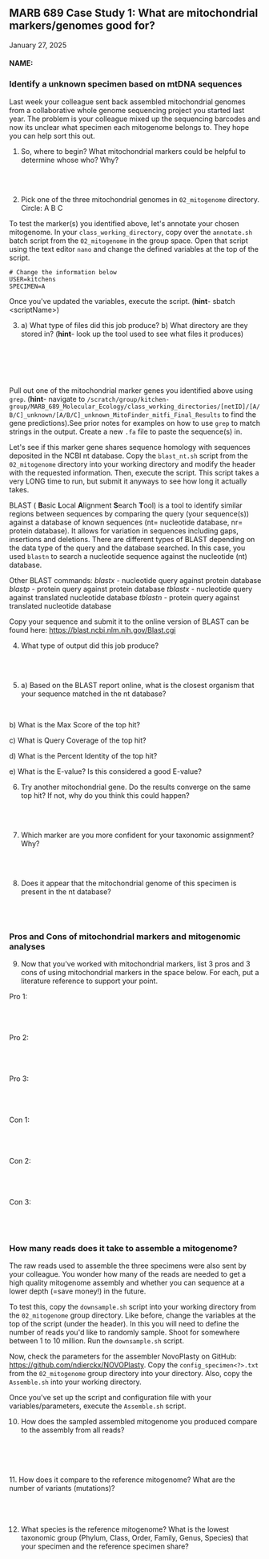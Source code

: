 ## MARB 689 Case Study 1: What are mitochondrial markers/genomes good for?
January 27, 2025

#### NAME:

### Identify a unknown specimen based on mtDNA sequences
Last week your colleague sent back assembled mitochondrial genomes from a collaborative whole genome sequencing project you started last year. The problem is your colleague mixed up the sequencing barcodes and now its unclear what specimen each mitogenome belongs to. They hope you can help sort this out.

1. So, where to begin? What mitochondrial markers could be helpful to determine whose who? Why?
<br/>
<br/>

2. Pick one of the three mitochondrial genomes in `02_mitogenome` directory. Circle:   A   B   C  

To test the marker(s) you identified above, let's annotate your chosen mitogenome. In your `class_working_directory`, copy over the `annotate.sh` batch script from the `02_mitogenome` in the group space. Open that script using the text editor `nano` and change the defined variables at the top of the script.

```
# Change the information below
USER=kitchens
SPECIMEN=A
```

Once you've updated the variables, execute the script. (**hint**- sbatch \<scriptName>)

3. a) What type of files did this job produce?
   b) What directory are they stored in?
   (**hint**- look up the tool used to see what files it produces)
<br/>
<br/>
<br/>
<br/>

Pull out one of the mitochondrial marker genes you identified above using `grep`. (**hint**- navigate to `/scratch/group/kitchen-group/MARB_689_Molecular_Ecology/class_working_directories/[netID]/[A/B/C]_unknown/[A/B/C]_unknown_MitoFinder_mitfi_Final_Results` to find the gene predictions).See prior notes for examples on how to use `grep` to match strings in the output. Create a new `.fa` file to paste the sequence(s) in.

Let's see if this marker gene shares sequence homology with sequences deposited in the NCBI nt database. Copy the `blast_nt.sh` script from the `02_mitogenome` directory into your working directory and modify the header with the requested information. Then, execute the script. This script takes a very LONG time to run, but submit it anyways to see how long it actually takes.

BLAST ( **B**asic **L**ocal **A**lignment **S**earch **T**ool) is a tool to identify similar regions between sequences by comparing the query (your sequence(s)) against a database of known sequences (nt= nucleotide database, nr= protein database). It allows for variation in sequences including gaps, insertions and deletions. There are different types of BLAST depending on the data type of the query and the database searched. In this case, you used `blastn` to search a nucleotide sequence against the nucleotide (nt) database.

Other BLAST commands:
_blastx_ - nucleotide query against protein database
_blastp_ - protein query against protein database
_tblastx_ - nucleotide query against translated nucleotide database
_tblastn_ - protein query against translated nucleotide database

Copy your sequence and submit it to the online version of BLAST can be found here: https://blast.ncbi.nlm.nih.gov/Blast.cgi

4. What type of output did this job produce?
<br/>
<br/>

5. a) Based on the BLAST report online, what is the closest organism that your sequence matched in the nt database?
<br/>

b) What is the Max Score of the top hit?
<br/>

c) What is Query Coverage of the top hit?
<br/>

d) What is the Percent Identity of the top hit?
<br/>

e) What is the E-value? Is this considered a good E-value?
<br/>


6. Try another mitochondrial gene. Do the results converge on the same top hit? If not, why do you think this could happen?
<br/>
<br/>

7. Which marker are you more confident for your taxonomic assignment? Why?
<br/>
<br/>

8. Does it appear that the mitochondrial genome of this specimen is present in the nt database?
<br/>
<br/>

### Pros and Cons of mitochondrial markers and mitogenomic analyses
9. Now that you've worked with mitochondrial markers, list 3 pros and 3 cons of using mitochondrial markers in the space below. For each, put a literature reference to support your point.

Pro 1:
<br/>
<br/>
<br/>
<br/>

Pro 2:
<br/>
<br/>
<br/>
<br/>

Pro 3:
<br/>
<br/>
<br/>
<br/>

Con 1:
<br/>
<br/>
<br/>
<br/>

Con 2:
<br/>
<br/>
<br/>
<br/>

Con 3:
<br/>
<br/>
<br/>
<br/>

### How many reads does it take to assemble a mitogenome?
The raw reads used to assemble the three specimens were also sent by your colleague. You wonder how many of the reads are needed to get a high quality mitogenome assembly and whether you can sequence at a lower depth (=save money!) in the future.

To test this, copy the `downsample.sh` script into your working directory from the `02_mitogenome` group directory. Like before, change the variables at the top of the script (under the header). In this you will need to define the number of reads you'd like to randomly sample. Shoot for somewhere between 1 to 10 million. Run the `downsample.sh` script.

Now, check the parameters for the assembler NovoPlasty on GitHub: https://github.com/ndierckx/NOVOPlasty. Copy the `config_specimen<?>.txt` from the `02_mitogenome` group directory into your directory. Also, copy the `Assemble.sh` into your working directory.

Once you've set up the script and configuration file with your variables/parameters, execute the `Assemble.sh` script.

10. How does the sampled assembled mitogenome you produced compare to the assembly from all reads?
<br/>
<br/>
<br/>
<br/>
11. How does it compare to the reference mitogenome? What are the number of variants (mutations)?
<br/>
<br/>
<br/>
<br/>

12. What species is the reference mitogenome? What is the lowest taxonomic group (Phylum, Class, Order, Family, Genus, Species) that your specimen and the reference specimen share?
<br/>
<br/>
<br/>
<br/>
